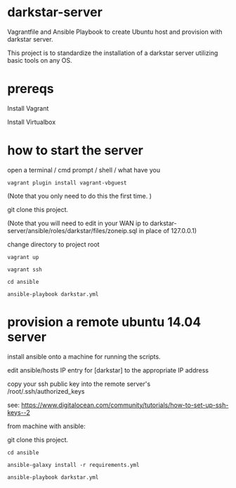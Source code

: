 # darkstar-server
Vagrantfile and Ansible Playbook to create Ubuntu host and provision with darkstar server. 

This project is to standardize the installation of a darkstar server utilizing basic tools on any OS. 

# prereqs
Install Vagrant

Install Virtualbox

# how to start the server 
open a terminal / cmd prompt / shell / what have you

`vagrant plugin install vagrant-vbguest`

(Note that you only need to do this the first time. )

git clone this project.

(Note that you will need to edit in your WAN ip to darkstar-server/ansible/roles/darkstar/files/zoneip.sql in place of 127.0.0.1)

change directory to project root

`vagrant up`

`vagrant ssh`

`cd ansible`

`ansible-playbook darkstar.yml`


# provision a remote ubuntu 14.04 server
install ansible onto a machine for running the scripts. 

edit ansible/hosts IP entry for [darkstar] to the appropriate IP address

copy your ssh public key into the remote server's /root/.ssh/authorized_keys

see: https://www.digitalocean.com/community/tutorials/how-to-set-up-ssh-keys--2

from machine with ansible: 

git clone this project.

`cd ansible`

`ansible-galaxy install -r requirements.yml`

`ansible-playbook darkstar.yml`
